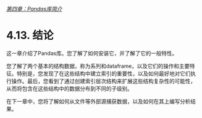 

[*第四章：Pandas库简介*](./README.md)

# 4.13. 结论

这一章介绍了Pandas库。您了解了如何安装它，并了解了它的一般特性。

您了解了两个基本的结构数据，称为系列和dataframe，以及它们的操作和主要特征。特别是，您发现了在这些结构中建立索引的重要性，以及如何最好地对它们执行操作。最后，您看到了通过创建索引层次结构来扩展这些结构复杂性的可能性，从而将包含在这些结构中的数据分布到不同的子级别。

在下一章中，您将了解如何从文件等外部源捕获数据，以及如何在其上编写分析结果。


